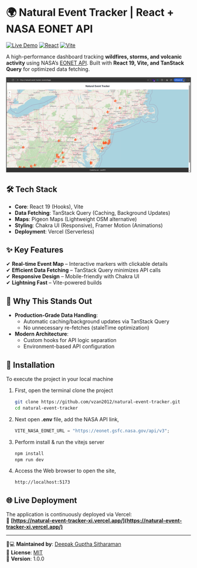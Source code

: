 # 🌍 Natural Event Tracker | React + NASA EONET API

[![Live Demo](https://img.shields.io/badge/Demo-Live-green)](https://natural-event-tracker-xi.vercel.app/)
[![React](https://img.shields.io/badge/React-19-blue)](https://react.dev/) [![Vite](https://img.shields.io/badge/Vite-Build%20Tool-orange)](https://vitejs.dev/)

A high-performance dashboard tracking **wildfires, storms, and volcanic activity** using NASA’s [EONET API](https://eonet.gsfc.nasa.gov/). Built with **React 19, Vite, and TanStack Query** for optimized data fetching.

![Screenshot](public/image.png)

## 🛠 Tech Stack

- **Core**: React 19 (Hooks), Vite
- **Data Fetching**: TanStack Query (Caching, Background Updates)
- **Maps**: Pigeon Maps (Lightweight OSM alternative)
- **Styling**: Chakra UI (Responsive), Framer Motion (Animations)
- **Deployment**: Vercel (Serverless)

## ✨ Key Features

✔ **Real-time Event Map** – Interactive markers with clickable details  
✔ **Efficient Data Fetching** – TanStack Query minimizes API calls  
✔ **Responsive Design** – Mobile-friendly with Chakra UI  
✔ **Lightning Fast** – Vite-powered builds

## 🚀 Why This Stands Out

- **Production-Grade Data Handling**:
  - Automatic caching/background updates via TanStack Query
  - No unnecessary re-fetches (staleTime optimization)
- **Modern Architecture**:
  - Custom hooks for API logic separation
  - Environment-based API configuration

## 📂 Installation

To execute the project in your local machine

1. First, open the terminal clone the project

   ```bash
   git clone https://github.com/vzan2012/natural-event-tracker.git
   cd natural-event-tracker
   ```

2. Next open **.env** file, add the NASA API link,

   ```javascript
   VITE_NASA_EONET_URL = "https://eonet.gsfc.nasa.gov/api/v3";
   ```

3. Perform install &amp; run the vitejs server
   ```bash
   npm install
   npm run dev
   ```
4. Access the Web browser to open the site,
   ```
   http://localhost:5173
   ```

## 🌐 Live Deployment

The application is continuously deployed via Vercel:  
🔗 **[https://natural-event-tracker-xi.vercel.app/](https://natural-event-tracker-xi.vercel.app/)**

---

👨💻 **Maintained by**: [Deepak Guptha Sitharaman](https://github.com/vzan2012)  
📜 **License**: [MIT](LICENSE.md)  
🔄 **Version**: 1.0.0
